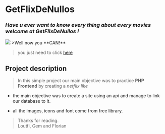 # **GetFlixDeNullos**   

### *Have u ever want to know every thing about every movies welcome at GetFlixDeNullos !*

<img src="https://media1.giphy.com/media/v1.Y2lkPTc5MGI3NjExajBod2piZG0xZmd0N3NwaGtlenByZ2V2MjRvZWkxcjVpdHl5YzgzYiZlcD12MV9pbnRlcm5hbF9naWZfYnlfaWQmY3Q9Zw/bGgsc5mWoryfgKBx1u/giphy.webp">
>Well now you **CAN!**   

>you just need to click <a href="https://regarde-online.preview-domain.com/public/index.php">here</a>  

## Project description

>In this simple project our main objective was to practice **PHP** **Frontend** by creating a *netflix like*

* the main objective was to create a site using an api and manage to link our database to it.
 

* all the images, icons and font come from free library.  
          
>Thanks for reading.   
>Loutfi, Gem and Florian    

 
